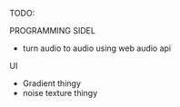 TODO:

PROGRAMMING SIDEL

- turn audio to audio using web audio api

UI

- Gradient thingy
- noise texture thingy
